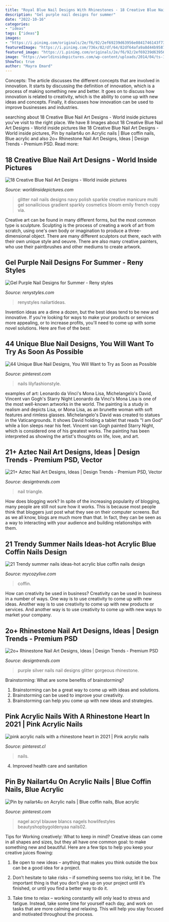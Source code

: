```yaml
---
title: "Royal Blue Nail Designs With Rhinestones - 18 Creative Blue Nail Art Designs"
description: "Gel purple nail designs for summer"
date: "2022-10-16"
categories:
- "ideas"
tags: ["ideas"]
images:
- "https://i.pinimg.com/originals/2e/f6/92/2ef69239d63956e0841746143f739259.jpg"
featuredImage: "https://i.pinimg.com/736x/82/df/64/82df64afa9a8d44b95878d925974b902.jpg"
featured_image: "https://i.pinimg.com/originals/2e/f6/92/2ef69239d63956e0841746143f739259.jpg"
image: "https://worldinsidepictures.com/wp-content/uploads/2014/04/ts-13.jpg"
ShowToc: true
author: "Mayra Emard"
---
```



Concepts:
The article discusses the different concepts that are involved in innovation. It starts by discussing the definition of innovation, which is a process of making something new and better. It goes on to discuss how innovation is related to creativity, which is the ability to come up with new ideas and concepts. Finally, it discusses how innovation can be used to improve businesses and industries.

	

		
searching about 18 Creative Blue Nail Art Designs - World inside pictures you've visit to the right place. We have 8 Images about 18 Creative Blue Nail Art Designs - World inside pictures like 18 Creative Blue Nail Art Designs - World inside pictures, Pin by nailart4u on Acrylic nails | Blue coffin nails, Blue acrylic and also 2o+ Rhinestone Nail Art Designs, Ideas | Design Trends - Premium PSD. Read more:
		
    
## 18 Creative Blue Nail Art Designs - World Inside Pictures

<img loading=lazy src="https://worldinsidepictures.com/wp-content/uploads/2014/04/ts-13.jpg" onerror="this.onerror=null;this.src='https://tse4.mm.bing.net/th?id=OIP.nn2aP95KFDD43xZtj1rWcwHaLH&amp;pid=15.1';" alt="18 Creative Blue Nail Art Designs - World inside pictures">

_Source: worldinsidepictures.com_

>glitter nail nails designs navy polish sparkle creative manicure multi gel sonailicious gradient sparkly cosmetics bloom emily french copy via. 

	

Creative art can be found in many different forms, but the most common type is sculpture. Sculpting is the process of creating a work of art from scratch, using one's own body or imagination to produce a three-dimensional object. There are many different sculptors out there, each with their own unique style and oeuvre. There are also many creative painters, who use their paintbrushes and other mediums to create artwork.

    
## Gel Purple Nail Designs For Summer - Reny Styles

<img loading=lazy src="https://renystyles.com/wp-content/uploads/2018/04/03af06435ce6eaf7324989f99478826f.jpg" onerror="this.onerror=null;this.src='https://tse1.mm.bing.net/th?id=OIP.fWei5o7l_xgXrH4iyUIw_gHaNK&amp;pid=15.1';" alt="Gel Purple Nail Designs for Summer - Reny styles">

_Source: renystyles.com_

>renystyles nailartideas. 

	

Invention ideas are a dime a dozen, but the best ideas tend to be new and innovative. If you're looking for ways to make your products or services more appealing, or to increase profits, you'll need to come up with some novel solutions. Here are five of the best: 

    
## 44 Unique Blue Nail Designs, You Will Want To Try As Soon As Possible

<img loading=lazy src="https://i.pinimg.com/originals/2e/f6/92/2ef69239d63956e0841746143f739259.jpg" onerror="this.onerror=null;this.src='https://tse4.mm.bing.net/th?id=OIP.JaakbxSXeCXkkTa5cPYV0AHaKx&amp;pid=15.1';" alt="44 Unique Blue Nail Designs, You Will Want to Try as Soon as Possible">

_Source: pinterest.com_

>nails lilyfashionstyle. 

	

examples of art: Leonardo da Vinci's Mona Lisa, Michelangelo's David, Vincent van Gogh's Starry Night
Leonardo da Vinci's Mona Lisa is one of the most well-known artworks in the world. The painting is a study in realism and depicts Lisa, or Mona Lisa, as an brunette woman with soft features and rimless glasses. Michelangelo's David was created to statues in the Vaticangrounds. It shows David holding a tablet that reads "I am God" while a lion sleeps near his feet. Vincent van Gogh painted Starry Night, which is considered one of his greatest works. The painting has been interpreted as showing the artist's thoughts on life, love, and art.

    
## 21+ Aztec Nail Art Designs, Ideas | Design Trends - Premium PSD, Vector

<img loading=lazy src="https://images.designtrends.com/wp-content/uploads/2016/02/26045827/Triangle-Nail-Art.jpg" onerror="this.onerror=null;this.src='https://tse2.mm.bing.net/th?id=OIP.rNgd7QAv6K4Ra6YvJOAc7gHaHa&amp;pid=15.1';" alt="21+ Aztec Nail Art Designs, Ideas | Design Trends - Premium PSD, Vector">

_Source: designtrends.com_

>nail triangle. 

	

How does blogging work?
In spite of the increasing popularity of blogging, many people are still not sure how it works. This is because most people think that bloggers just post what they see on their computer screens. But as we all know, blogs are much more than that. In fact, they can be seen as a way to interacting with your audience and building relationships with them.

    
## 21 Trendy Summer Nails Ideas-hot Acrylic Blue Coffin Nails Design

<img loading=lazy src="https://mycozylive.com/wp-content/uploads/2020/07/19-1.png" onerror="this.onerror=null;this.src='https://tse3.mm.bing.net/th?id=OIP.Q4WZOwIEsxBAvXU-WzQOOAHaJx&amp;pid=15.1';" alt="21 Trendy summer nails ideas-hot acrylic blue coffin nails design">

_Source: mycozylive.com_

>coffin. 

	

How can creativity be used in business?
Creativity can be used in business in a number of ways. One way is to use creativity to come up with new ideas. Another way is to use creativity to come up with new products or services. And another way is to use creativity to come up with new ways to market your company.

    
## 2o+ Rhinestone Nail Art Designs, Ideas | Design Trends - Premium PSD

<img loading=lazy src="https://images.designtrends.com/wp-content/uploads/2016/06/07111209/Gorgeous-Purple-Nails-With-Silver-Glitter.jpg" onerror="this.onerror=null;this.src='https://tse2.mm.bing.net/th?id=OIP.FFxxS9hjjDiVfEE7E_jeYwHaHa&amp;pid=15.1';" alt="2o+ Rhinestone Nail Art Designs, Ideas | Design Trends - Premium PSD">

_Source: designtrends.com_

>purple silver nails nail designs glitter gorgeous rhinestone. 

	

Brainstorming: What are some benefits of brainstorming?
1. Brainstorming can be a great way to come up with ideas and solutions.
2. Brainstorming can be used to improve your creativity.
3. Brainstorming can help you come up with new ideas and strategies.

    
## Pink Acrylic Nails With A Rhinestone Heart In 2021 | Pink Acrylic Nails

<img loading=lazy src="https://i.pinimg.com/736x/53/bf/9f/53bf9fb28f5ba0fdc02370be99ce0f58.jpg" onerror="this.onerror=null;this.src='https://tse1.mm.bing.net/th?id=OIP.fgZuoXoE4KGcUP0Y0AFK8QHaJI&amp;pid=15.1';" alt="pink acrylic nails with a rhinestone heart in 2021 | Pink acrylic nails">

_Source: pinterest.cl_

>nails. 

	

4. Improved health care and sanitation 

    
## Pin By Nailart4u On Acrylic Nails | Blue Coffin Nails, Blue Acrylic

<img loading=lazy src="https://i.pinimg.com/736x/82/df/64/82df64afa9a8d44b95878d925974b902.jpg" onerror="this.onerror=null;this.src='https://tse3.mm.bing.net/th?id=OIP.-0yyJPSp_I1jpWiAQ_lIvQHaLH&amp;pid=15.1';" alt="Pin by nailart4u on Acrylic nails | Blue coffin nails, Blue acrylic">

_Source: pinterest.com_

>nagel acryl blauwe blancs nagels howlifestyles beautyshopbygoldenyaa nails02. 

	

Tips for Working creatively: What to keep in mind?
Creative ideas can come in all shapes and sizes, but they all have one common goal: to make something new and beautiful. Here are a few tips to help you keep your creative juices flowing:
1. Be open to new ideas – anything that makes you think outside the box can be a good idea for a project.

2. Don’t hesitate to take risks – if something seems too risky, let it be. The important thing is that you don’t give up on your project until it’s finished, or until you find a better way to do it.

3. Take time to relax – working constantly will only lead to stress and fatigue. Instead, take some time for yourself each day, and work on tasks that are more calming and relaxing. This will help you stay focused and motivated throughout the process.

